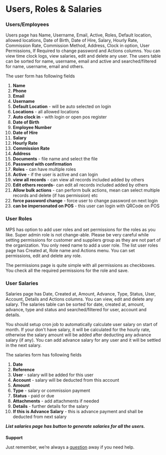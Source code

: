 # Users, Roles & Salaries



### Users/Employees

Users page has Name, Username, Email, Active, Roles, Default location, allowed locations, Date of Birth, Date of Hire, Salary, Hourly Rate, Commission Rate, Commission Method, Address, Clock in option, User Permissions, If Required to change password and Actions columns. You can view time clock logs, view salaries, edit and delete any user. The users table can be sorted for name, username, email and active and searched/filtered for name, username, email and others.

The user form has following fields

1.  **Name**
2.  **Phone**
3.  **Email**
4.  **Username**
5.  **Default Location** - will be auto selected on login
6.  **Locations** - all allowed locations
7.  **Auto clock in** - with login or open pos register
8.  **Date of Birth**
9.  **Employee Number**
10. **Date of Hire**
11. **Salary**
12. **Hourly Rate**
13. **Commission Rate**
14. **Address**
15. **Documents** - file name and select the file
16. **Password with confirmation**
17. **Roles** - can have multiple roles
18. **Active** - if the user is active and can login
19. **view all records** - can view all records included added by others
20. **Edit others records**- can edit all records included added by others
21. **Allow bulk actions** - can perform bulk actions, mean can select multiple records and delete (if has permission) etc
22. **force password change** - force user to change password on next login
23. **can be impersonated on POS** - this user can login with QRCode on POS

### User Roles

MPS has option to add user roles and set permissions for the roles as you like. Super admin role is not change-able. Please be very careful while setting permissions for customer and suppliers group as they are not part of the organization. You only need name to add a user role. The list user roles page has Created at, Role name and Actions menu. You can set permissions, edit and delete any role.

The permissions page is quite simple with all permissions as checkboxes. You check all the required permissions for the role and save.

### User Salaries

Salaries page has Date, Created at, Amount, Advance, Type, Status, User, Account, Details and Actions columns. You can view, edit and delete any salary. The salaries table can be sorted for date, created at, amount, advance, type and status and searched/filtered for user, account and details.

You should setup cron job to automatically calculate user salary on start of month. If your don't have salary, it will be calculated for the hourly rate, otherwise the salary amount will be added after deducting any advance salary (if any). You can add advance salary for any user and it will be settled in the next salary.

The salaries form has following fields

1.  **Date**
2.  **Reference**
3.  **User** - salary will be added for this user
4.  **Account** - salary will be deducted from this account
5.  **Amount**
6.  **Type** - salary or commission payment
7.  **Status** - paid or due
8.  **Attachments** - add attachments if needed
9.  **Details** - further details for the salary
10. **If this is Advance Salary** - this is advance payment and shall be deducted from next salary

**_List salaries page has button to generate salaries for all the users._**

####

**Support**

Just remember, we’re always a [question](https://tecdiary.net/support/modern-point-of-sale-solution/ask_question) away if you need help.
